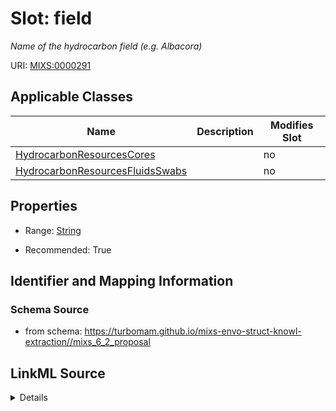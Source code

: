 # Slot: field


_Name of the hydrocarbon field (e.g. Albacora)_



URI: [MIXS:0000291](https://w3id.org/mixs/0000291)



<!-- no inheritance hierarchy -->




## Applicable Classes

| Name | Description | Modifies Slot |
| --- | --- | --- |
[HydrocarbonResourcesCores](HydrocarbonResourcesCores.md) |  |  no  |
[HydrocarbonResourcesFluidsSwabs](HydrocarbonResourcesFluidsSwabs.md) |  |  no  |







## Properties

* Range: [String](String.md)

* Recommended: True





## Identifier and Mapping Information







### Schema Source


* from schema: https://turbomam.github.io/mixs-envo-struct-knowl-extraction//mixs_6_2_proposal




## LinkML Source

<details>
```yaml
name: field
description: Name of the hydrocarbon field (e.g. Albacora)
title: field name
from_schema: https://turbomam.github.io/mixs-envo-struct-knowl-extraction//mixs_6_2_proposal
rank: 1000
slot_uri: MIXS:0000291
multivalued: false
alias: field
domain_of:
- HydrocarbonResourcesCores
- HydrocarbonResourcesFluidsSwabs
range: string
recommended: true

```
</details>